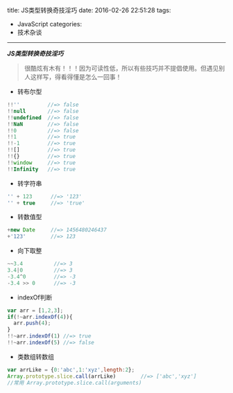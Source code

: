 title: JS类型转换奇技淫巧
date: 2016-02-26 22:51:28
tags:
 - JavaScript
categories:
 - 技术杂谈
---

***JS类型转换奇技淫巧***

> 很酷炫有木有！！！因为可读性低，所以有些技巧并不提倡使用。但遇见别人这样写，得看得懂是怎么一回事！

* 转布尔型
```js
!!''         //=> false
!!null       //=> false
!!undefined  //=> false
!!NaN        //=> false
!!0          //=> false
!!1          //=> true
!!-1         //=> true
!![]         //=> true
!!{}         //=> true
!!window     //=> true
!!Infinity   //=> true
```
* 转字符串
```js
'' + 123      //=> '123'
'' + true     //=> 'true'
```
* 转数值型
```js
+new Date     //=> 1456480246437
+'123'        //=> 123
```
* 向下取整
```js
~~3.4          //=> 3
3.4|0          //=> 3
-3.4^0         //=> -3
-3.4 >> 0      //=> -3
```
* indexOf判断
```js
var arr = [1,2,3];
if(!~arr.indexOf(4)){
  arr.push(4);
}
!!~arr.indexOf(1) //=> true
!!~arr.indexOf(5) //=> false
```
* 类数组转数组
```js
var arrLike = {0:'abc',1:'xyz',length:2};
Array.prototype.slice.call(arrLike)        //=> ['abc','xyz']
//常用 Array.prototype.slice.call(arguments)
```

